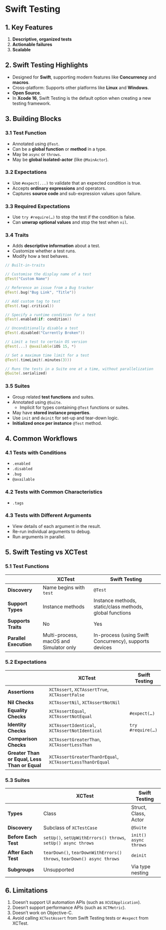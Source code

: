 
# Swift Testing

## 1. Key Features
1. **Descriptive, organized tests**
2. **Actionable failures**
3. **Scalable**

## 2. Swift Testing Highlights
- Designed for **Swift**, supporting modern features like **Concurrency** and **macros**.
- Cross-platform: Supports other platforms like **Linux** and **Windows**.
- **Open Source**.
- In **Xcode 16**, Swift Testing is the default option when creating a new testing framework.

## 3. Building Blocks

### 3.1 Test Function
- Annotated using `@Test`.
- Can be a **global function** or **method** in a type.
- May be `async` or `throws`.
- May be **global isolated-actor** (like `@MainActor`).

### 3.2 Expectations
- Use `#expect(...)` to validate that an expected condition is true.
- Accepts **ordinary expressions** and operators.
- Captures **source code** and sub-expression values upon failure.

### 3.3 Required Expectations
- Use `try #require(…)` to stop the test if the condition is false.
- Can **unwrap optional values** and stop the test when `nil`.

### 3.4 Traits
- Adds **descriptive information** about a test.
- Customize whether a test runs.
- Modify how a test behaves.

```swift
// Built-in-traits

// Customise the display name of a test
@Test("Custom Name") 

// Reference an issue from a Bug tracker
@Test(.bug("Bug Link", "Title")) 

// Add custom tag to test
@Test(.tag(.critical)) 

// Specify a runtime condition for a test
@Test(.enabled(if: condition)) 

// Unconditionally disable a test
@Test(.disabled("Currently Broken")) 

// Limit a test to certain OS version
@Test(...) @available(iOS 15, *) 

// Set a maximum time limit for a test
@Test(.timeLimit(.minutes(3))) 

// Runs the tests in a Suite one at a time, without parallelization
@Suite(.serialized)
```

### 3.5 Suites
- Group related **test functions** and suites.
- Annotated using `@Suite`.
    - Implicit for types containing `@Test` functions or suites.
- May have **stored instance properties**.
- Use `init` and `deinit` for set-up and tear-down logic.
- **Initialized once per instance** `@Test` method.

## 4. Common Workflows

### 4.1 Tests with Conditions
- `.enabled`
- `.disabled`
- `.bug`
- `@available`

### 4.2 Tests with Common Characteristics
- `.tags`

### 4.3 Tests with Different Arguments
- View details of each argument in the result.
- Re-run individual arguments to debug.
- Run arguments in parallel.

## 5. Swift Testing vs XCTest

### 5.1 Test Functions

|  | XCTest | Swift Testing |
| --- | --- | --- |
| **Discovery** | Name begins with `test` | `@Test` |
| **Support Types** | Instance methods | Instance methods, static/class methods, global functions |
| **Supports Traits** | No | Yes |
| **Parallel Execution** | Multi-process, macOS and Simulator only | In-process (using Swift Concurrency), supports devices |

### 5.2 Expectations

|  | XCTest | Swift Testing |
| --- | --- | --- |
| **Assertions** | `XCTAssert`, `XCTAssertTrue`, `XCTAssertFalse` |  |
| **Nil Checks** | `XCTAssertNil`, `XCTAssertNotNil` |  |
| **Equality Checks** | `XCTAssertEqual`, `XCTAssertNotEqual` | `#expect(…)` |
| **Identity Checks** | `XCTAssertIdentical`, `XCTAssertNotIdentical` | `try #require(…)` |
| **Comparison Checks** | `XCTAssertGreaterThan`, `XCTAssertLessThan` |  |
| **Greater Than or Equal, Less Than or Equal** | `XCTAssertGreaterThanOrEqual`, `XCTAssertLessThanOrEqual` |  |

### 5.3 Suites

|  | XCTest | Swift Testing |
| --- | --- | --- |
| **Types** | Class | Struct, Class, Actor |
| **Discovery** | Subclass of `XCTestCase` | `@Suite` |
| **Before Each Test** | `setUp()`, `setUpWithErrors() throws`, `setUp() async throws` | `init() async throws` |
| **After Each Test** | `tearDown()`, `tearDownWithErrors() throws`, `tearDown() async throws` | `deinit` |
| **Subgroups** | Unsupported | Via type nesting |

## 6. Limitations
1. Doesn’t support UI automation APIs (such as `XCUIApplication`).
2. Doesn’t support performance APIs (such as `XCTMetric`).
3. Doesn’t work on Objective-C.
4. Avoid calling `XCTestAssert` from Swift Testing tests or `#expect` from XCTest.
